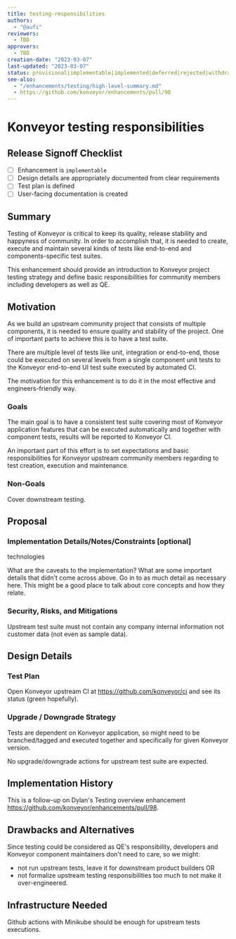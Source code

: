 ```yaml
---
title: testing-responsibilities
authors:
  - "@aufi"
reviewers:
  - TBD
approvers:
  - TBD
creation-date: "2023-03-07"
last-updated: "2023-03-07"
status: provisional|implementable|implemented|deferred|rejected|withdrawn|replaced
see-also:
  - "/enhancements/testing/high-level-summary.md"
  - https://github.com/konveyor/enhancements/pull/98
---
```


# Konveyor testing responsibilities

## Release Signoff Checklist

- [ ] Enhancement is `implementable`
- [ ] Design details are appropriately documented from clear requirements
- [ ] Test plan is defined
- [ ] User-facing documentation is created

## Summary

Testing of Konveyor is critical to keep its quality, release stability and happyness of community. In order to accomplish that, it is needed to create, execute and maintain several kinds of tests like end-to-end and components-specific test suites.

This enhancement should provide an introduction to Konveyor project testing strategy and define basic responsibilities for community members including developers as well as QE.

## Motivation

As we build an upstream community project that consists of multiple components, it is needed to ensure quality and stability of the project. One of important parts to achieve this is to have a test suite.

There are multiple level of tests like unit, integration or end-to-end, those could be executed on several levels from a single component unit tests to the Konveyor end-to-end UI test suite executed by automated CI.

The motivation for this enhancement is to do it in the most effective and engineers-friendly way.

### Goals

The main goal is to have a consistent test suite covering most of Konveyor application features that can be executed automatically and together with component tests, results will be reported to Konveyor CI.

An important part of this effort is to set expectations and basic responsibilities for Konveyor upstream community members regarding to test creation, execution and maintenance.

### Non-Goals

Cover downstream testing.

## Proposal





### Implementation Details/Notes/Constraints [optional]

technologies

What are the caveats to the implementation? What are some important details that
didn't come across above. Go in to as much detail as necessary here. This might
be a good place to talk about core concepts and how they relate.

### Security, Risks, and Mitigations

Upstream test suite must not contain any company internal information not customer data (not even as sample data).

## Design Details

### Test Plan

Open Konveyor upstream CI at https://github.com/konveyor/ci and see its status (green hopefully).

### Upgrade / Downgrade Strategy

Tests are dependent on Konveyor application, so might need to be branched/tagged and executed together and specifically for given Konveyor version.

No upgrade/downgrade actions for upstream test suite are expected.

## Implementation History

This is a follow-up on Dylan's Testing overview enhancement https://github.com/konveyor/enhancements/pull/98. 

## Drawbacks and Alternatives

Since testing could be considered as QE's responsibility, developers and Konveyor component maintainers don't need to care, so we might:
- not run upstream tests, leave it for downstream product builders OR
- not formalize upstream testing responsibilities too much to not make it over-engineered. 

## Infrastructure Needed

Github actions with Minikube should be enough for upstream tests executions.
